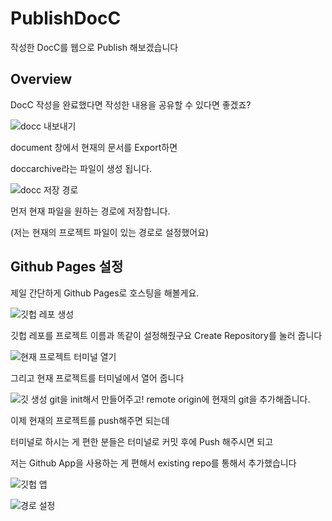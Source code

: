 # PublishDocC

작성한 DocC를 웹으로 Publish 해보겠습니다

## Overview

DocC 작성을 완료했다면 작성한 내용을 공유할 수 있다면 좋겠죠?

![docc 내보내기](export-docc.png)

document 창에서 현재의 문서를 Export하면  

doccarchive라는 파일이 생성 됩니다.

![docc 저장 경로](docc-directory.png)

먼저 현재 파일을 원하는 경로에 저장합니다.  

(저는 현재의 프로젝트 파일이 있는 경로로 설정했어요)  

## Github Pages 설정

제일 간단하게 Github Pages로 호스팅을 해볼게요.

![깃헙 레포 생성](github-repo.png)

깃헙 레포를 프로젝트 이름과 똑같이 설정해줬구요 Create Repository를 눌러 줍니다  


![현재 프로젝트 터미널 열기](open-terminal.png)  

그리고 현재 프로젝트를 터미널에서 열어 줍니다

![깃 생성](git-init.png)
git을 init해서 만들어주고! remote origin에 현재의 git을 추가해줍니다.

이제 현재의 프로젝트를 push해주면 되는데  

터미널로 하시는 게 편한 분들은 터미널로 커밋 후에 Push 해주시면 되고  

저는 Github App을 사용하는 게 편해서 existing repo를 통해서 추가했습니다  

![깃헙 앱](github-app.png)  

![경로 설정](github-app-path.png)

